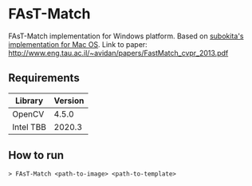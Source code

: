 # FAsT-Match
FAsT-Match implementation for Windows platform. Based on [subokita's implementation for Mac OS](https://github.com/subokita/FAsT-Match).
Link to paper: http://www.eng.tau.ac.il/~avidan/papers/FastMatch_cvpr_2013.pdf

## Requirements
| Library | Version |
| ------ | ------ |
| OpenCV | 4.5.0 |
| Intel TBB | 2020.3 |

## How to run
```
> FAsT-Match <path-to-image> <path-to-template>
```